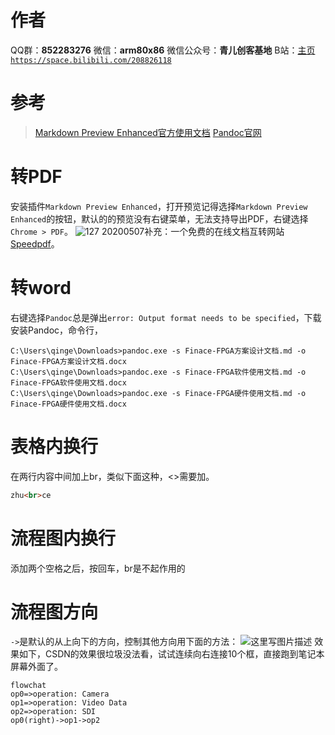 ﻿# 作者
QQ群：**852283276**
微信：**arm80x86**
微信公众号：**青儿创客基地**
B站：[主页 `https://space.bilibili.com/208826118`](https://space.bilibili.com/208826118)

# 参考
> [Markdown Preview Enhanced官方使用文档](https://shd101wyy.github.io/markdown-preview-enhanced/#/)
> [Pandoc官网](https://www.pandoc.org/index.html)

# 转PDF
安装插件`Markdown Preview Enhanced`，打开预览记得选择`Markdown Preview Enhanced`的按钮，默认的的预览没有右键菜单，无法支持导出PDF，右键选择`Chrome > PDF`。
![127](https://img-blog.csdnimg.cn/20191215180142905.png)
20200507补充：一个免费的在线文档互转网站[Speedpdf](https://speedpdf.com/)。
# 转word
右键选择`Pandoc`总是弹出`error: Output format needs to be specified`，下载安装Pandoc，命令行，
```shell
C:\Users\qinge\Downloads>pandoc.exe -s Finace-FPGA方案设计文档.md -o Finace-FPGA方案设计文档.docx
C:\Users\qinge\Downloads>pandoc.exe -s Finace-FPGA软件使用文档.md -o Finace-FPGA软件使用文档.docx
C:\Users\qinge\Downloads>pandoc.exe -s Finace-FPGA硬件使用文档.md -o Finace-FPGA硬件使用文档.docx
```
# 表格内换行
在两行内容中间加上br，类似下面这种，<>需要加。
```html
zhu<br>ce
```
# 流程图内换行
添加两个空格之后，按回车，br是不起作用的
# 流程图方向
`->`是默认的从上向下的方向，控制其他方向用下面的方法：
![这里写图片描述](https://img-blog.csdn.net/20180627000754391?watermark/2/text/aHR0cHM6Ly9ibG9nLmNzZG4ubmV0L1podV9aaHVfMjAwOQ==/font/5a6L5L2T/fontsize/400/fill/I0JBQkFCMA==/dissolve/70)
效果如下，CSDN的效果很垃圾没法看，试试连续向右连接10个框，直接跑到笔记本屏幕外面了。
```mermaid
flowchat
op0=>operation: Camera
op1=>operation: Video Data
op2=>operation: SDI
op0(right)->op1->op2
```
